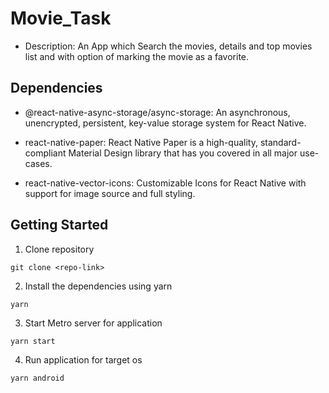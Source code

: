 # Movie_Task

- Description: An App which Search the movies, details and top movies list and with option of marking the movie as a favorite.

## Dependencies 

- @react-native-async-storage/async-storage: An asynchronous, unencrypted, persistent, key-value storage system for React Native.

- react-native-paper: React Native Paper is a high-quality, standard-compliant Material Design library that has you covered in all major use-cases.

- react-native-vector-icons: Customizable Icons for React Native with support for image source and full styling.

## Getting Started

1. Clone repository
```
git clone <repo-link>
```
2. Install the dependencies using yarn 
```
yarn
```
3. Start Metro server for application
```
yarn start
```
4. Run application for target os
```
yarn android
```
